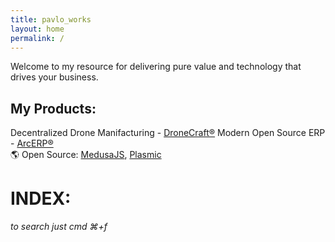 ```yaml
---
title: pavlo_works
layout: home
permalink: /
---
```


Welcome to my resource for delivering pure value and technology that drives your business.

## My Products:
 
Decentralized Drone Manifacturing - [DroneCraft®](https://dronecraft.pro)
Modern Open Source ERP - [ArcERP®](https://arcerp.co)
<br>
<span id="earth-spinner">🌎</span> Open Source: [MedusaJS](https://medusajs.com/), [Plasmic](https://www.plasmic.app/)
<span></span>
<script src="{{ '/assets/earth-spinner.js' | relative_url }}"></script>

<h1>INDEX:</h1>

<span class="sub-data-post">*to search just cmd ⌘+f*</span>
